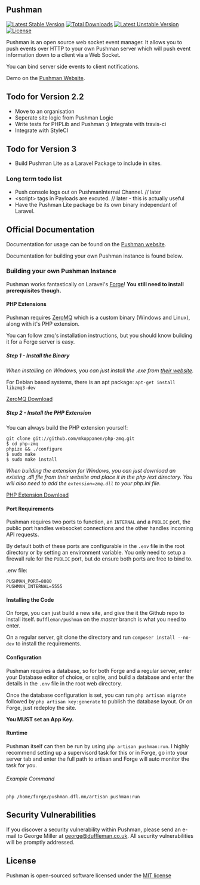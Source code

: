 ## Pushman

[![Latest Stable Version](https://poser.pugx.org/pushman/pushman/v/stable)](https://packagist.org/packages/pushman/pushman) [![Total Downloads](https://poser.pugx.org/pushman/pushman/downloads)](https://packagist.org/packages/pushman/pushman) [![Latest Unstable Version](https://poser.pugx.org/pushman/pushman/v/unstable)](https://packagist.org/packages/pushman/pushman) [![License](https://poser.pugx.org/pushman/pushman/license)](https://packagist.org/packages/pushman/pushman)

Pushman is an open source web socket event manager. It allows you to push events over HTTP to your own Pushman server which will push event information down to a client via a Web Socket.

You can bind server side events to client notifications.

Demo on the [Pushman Website](http://pushman.dfl.mn).

## Todo for Version 2.2
* Move to an organisation
* Seperate site logic from Pushman Logic
* Write tests for PHPLib and Pushman :) Integrate with travis-ci
* Integrate with StyleCI

## Todo for Version 3
* Build Pushman Lite as a Laravel Package to include in sites.

### Long term todo list
* Push console logs out on PushmanInternal Channel. // later
* &lt;script&gt; tags in Payloads are excuted. // later - this is actually useful
* Have the Pushman Lite package be its own binary independant of Laravel.

## Official Documentation
Documentation for usage can be found on the [Pushman website](http://pushman.dfl.mn/documentation).

Documentation for building your own Pushman instance is found below.

### Building your own Pushman Instance
Pushman works fantastically on Laravel's [Forge](http://forge.laravel.com)! **You still need to install prerequisites though.**

#### PHP Extensions
Pushman requires [ZeroMQ](http://zeromq.org/) which is a custom binary (Windows and Linux), along with it's PHP extension.

You can follow zmq's installation instructions, but you should know building it for a Forge server is easy.

##### Step 1 - Install the Binary
*When installing on Windows, you can just install the .exe from [their website](http://zeromq.org/distro:microsoft-windows).*

For Debian based systems, there is an apt package: `apt-get install libzmq3-dev`

[ZeroMQ Download](http://zeromq.org/area:download)

##### Step 2 - Install the PHP Extension
You can always build the PHP extension yourself:
```
git clone git://github.com/mkoppanen/php-zmq.git
$ cd php-zmq
phpize && ./configure
$ sudo make
$ sudo make install
```
*When building the extension for Windows, you can just download an existing .dll file from their website and place it in the php /ext directory. You will also need to add the `extension=zmq.dll` to your php.ini file.*

[PHP Extension Download](http://zeromq.org/bindings:php#toc3)

#### Port Requirements
Pushman requires two ports to function, an `INTERNAL` and a `PUBLIC` port, the public port handles websocket connections and the other handles incoming API requests.

By default both of these ports are configurable in the `.env` file in the root directory or by setting an environment variable. You only need to setup a firewall rule for the `PUBLIC` port, but do ensure both ports are free to bind to.

.env file:
```
PUSHMAN_PORT=8080
PUSHMAN_INTERNAL=5555
```

#### Installing the Code
On forge, you can just build a new site, and give the it the Github repo to install itself. `Duffleman/pushman` on the _master_ branch is what you need to enter.

On a regular server, git clone the directory and run `composer install --no-dev` to install the requirements.

#### Configuration
Pushman requires a database, so for both Forge and a regular server, enter your Database editor of choice, or sqlite, and build a database and enter the details in the `.env` file in the root web directory.

Once the database configuration is set, you can run `php artisan migrate` followed by `php artisan key:generate` to publish the database layout. Or on Forge, just redeploy the site.

**You MUST set an App Key.**

#### Runtime
Pushman itself can then be run by using `php artisan pushman:run`. I highly recommend setting up a supervisord task for this or in Forge, go into your server tab and enter the full path to artisan and Forge will auto monitor the task for you.

###### Example Command
`php /home/forge/pushman.dfl.mn/artisan pushman:run`

## Security Vulnerabilities
If you discover a security vulnerability within Pushman, please send an e-mail to George Miller at george@duffleman.co.uk. All security vulnerabilities will be promptly addressed.

## License
Pushman is open-sourced software licensed under the [MIT license](http://opensource.org/licenses/MIT)